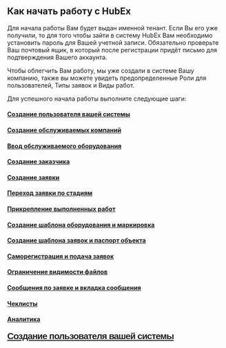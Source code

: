 <style>
  .menuItem {
    color: #000;
    margin: 10px 0;
    font-weight: 700;
    color: #222222;
    font-family: 'Lucida Grande', 'Calibri', Helvetica, Arial, sans-serif;
    letter-spacing: -1px;
    font-size: 21px;
  }
</style>
## Как начать работу с HubEx
Для начала работы Вам будет выдан именной тенант. Если Вы его уже получили, то для того чтобы зайти в систему HubEx Вам необходимо установить пароль для Вашей учетной записи. Обязательно проверьте Ваш почтовый ящик, в который после регистрации придёт письмо для подтверждения Вашего аккаунта.

Чтобы облегчить Вам работу, мы уже создали в системе Вашу компанию, также вы можете увидеть предопределенные Роли для пользователей, Типы заявок и Виды работ.

Для успешного начала работы выполните следующие шаги:
#### [Создание пользователя вашей системы](docs/CreatingUser.md)
#### [Создание обслуживаемых компаний](docs/CreatingCompany.md)
#### [Ввод обслуживаемого оборудования](docs/CreatingObjects.md)
#### [Создание заказчика](docs/CreatingCustomer.md)
#### [Создание заявки](docs/CreatingTicket.md)
#### [Переход заявки по стадиям](docs/ChangingStatus.md)
#### [Прикрепление выполненных работ](docs/AttachingFiles.md)
#### [Создание шаблона оборудования и маркировка](docs/CreatingObjTemplates.md)
#### [Создание шаблона заявок и паспорт объекта](docs/CreatingTickTemplates.md)
#### [Саморегистрация и подача заявок](docs/SelfRegister.md)
#### [Ограничение видимости файлов](docs/ViewRestriction.md)
#### [Сообщения по заявке и вкладка сообщения](docs/Messages.md)
#### [Чеклисты](docs/Checklists.md)
#### [Аналитика](docs/Analytics.md)
<a class="menuItem" href="/docs/CreatingUser/">Создание пользователя вашей системы</a>
